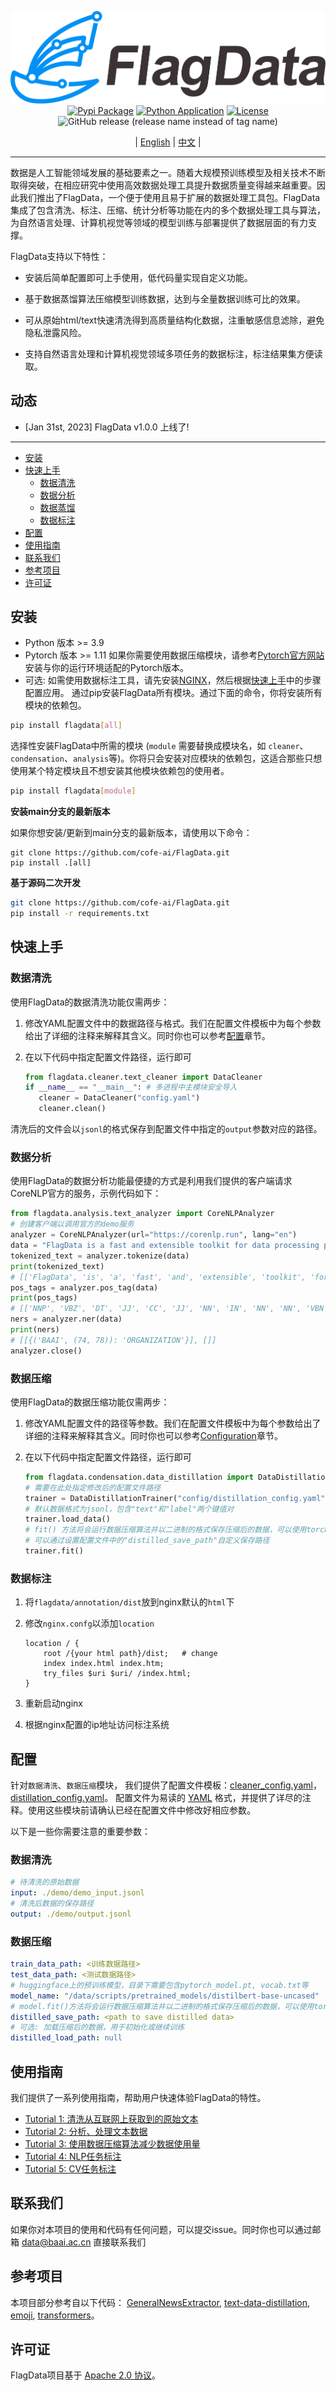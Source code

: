 <div id=top align="center">

![FlagData](flagdata_logo.png)
[![Pypi Package](https://img.shields.io/pypi/v/flagdata?label=pypi%20package)](https://pypi.org/project/flagdata/)
[![Python Application](https://github.com/FlagOpen/FlagData/actions/workflows/python-app.yml/badge.svg)](https://github.com/FlagOpen/FlagData/actions/workflows/python-app.yml)
[![License](https://img.shields.io/github/license/FlagOpen/FlagData.svg?color=blue)](https://github.com/FlagOpen/FlagData/blob/main/LICENSE)
![GitHub release (release name instead of tag name)](https://img.shields.io/github/v/release/FlagOpen/FlagData?include_prereleases&style=social)

   | [English](README.md) | [中文](README_zh.md) |

</div>

-----------------------------------------------------------------------
数据是人工智能领域发展的基础要素之一。随着大规模预训练模型及相关技术不断取得突破，在相应研究中使用高效数据处理工具提升数据质量变得越来越重要。因此我们推出了FlagData，一个便于使用且易于扩展的数据处理工具包。FlagData集成了包含清洗、标注、压缩、统计分析等功能在内的多个数据处理工具与算法，为自然语言处理、计算机视觉等领域的模型训练与部署提供了数据层面的有力支撑。

FlagData支持以下特性：

* 安装后简单配置即可上手使用，低代码量实现自定义功能。

* 基于数据蒸馏算法压缩模型训练数据，达到与全量数据训练可比的效果。

* 可从原始html/text快速清洗得到高质量结构化数据，注重敏感信息滤除，避免隐私泄露风险。

* 支持自然语言处理和计算机视觉领域多项任务的数据标注，标注结果集方便读取。


## 动态
- [Jan 31st, 2023] FlagData v1.0.0 上线了!

--------------------------------------------------------------------------------

- [安装](#安装)
- [快速上手](#快速上手)
    - [数据清洗](#数据清洗)
    - [数据分析](#数据分析)
    - [数据蒸馏](#数据压缩)
    - [数据标注](#数据标注)
- [配置](#配置)
- [使用指南](#使用指南)
- [联系我们](#联系我们)
- [参考项目](#参考项目)
- [许可证](#许可证)

## 安装
- Python 版本 >= 3.9
- Pytorch 版本 >= 1.11 如果你需要使用数据压缩模块，请参考[Pytorch官方网站](https://pytorch.org/get-started/locally/)安装与你的运行环境适配的Pytorch版本。
- 可选: 如需使用数据标注工具，请先安装[NGINX](https://www.nginx.com/resources/wiki/start/topics/tutorials/install/)，然后根据[快速上手](#快速上手)中的步骤配置应用。
通过pip安装FlagData所有模块。通过下面的命令，你将安装所有模块的依赖包。
```bash
pip install flagdata[all]
```

选择性安装FlagData中所需的模块 (`module` 需要替换成模块名，如 `cleaner`、`condensation`、`analysis`等)。你将只会安装对应模块的依赖包，这适合那些只想使用某个特定模块且不想安装其他模块依赖包的使用者。
```bash
pip install flagdata[module]
```

**安装main分支的最新版本**

如果你想安装/更新到main分支的最新版本，请使用以下命令：
```
git clone https://github.com/cofe-ai/FlagData.git
pip install .[all]
```

**基于源码二次开发**
```bash
git clone https://github.com/cofe-ai/FlagData.git
pip install -r requirements.txt
```

## 快速上手

### 数据清洗
使用FlagData的数据清洗功能仅需两步：

1. 修改YAML配置文件中的数据路径与格式。我们在配置文件模板中为每个参数给出了详细的注释来解释其含义。同时你也可以参考[配置](#配置)章节。

2. 在以下代码中指定配置文件路径，运行即可
   ```python
   from flagdata.cleaner.text_cleaner import DataCleaner
   if __name__ == "__main__": # 多进程中主模块安全导入
      cleaner = DataCleaner("config.yaml")
      cleaner.clean()
   ```

清洗后的文件会以`jsonl`的格式保存到配置文件中指定的`output`参数对应的路径。

### 数据分析
使用FlagData的数据分析功能最便捷的方式是利用我们提供的客户端请求CoreNLP官方的服务，示例代码如下：

```python
from flagdata.analysis.text_analyzer import CoreNLPAnalyzer
# 创建客户端以调用官方的demo服务
analyzer = CoreNLPAnalyzer(url="https://corenlp.run", lang="en")
data = "FlagData is a fast and extensible toolkit for data processing provided by BAAI. Enjoy yourself! "
tokenized_text = analyzer.tokenize(data)
print(tokenized_text)
# [['FlagData', 'is', 'a', 'fast', 'and', 'extensible', 'toolkit', 'for', 'data', 'processing', 'provided', 'by', 'BAAI', '.'], ['Enjoy', 'yourself', '!']]
pos_tags = analyzer.pos_tag(data)
print(pos_tags)
# [['NNP', 'VBZ', 'DT', 'JJ', 'CC', 'JJ', 'NN', 'IN', 'NN', 'NN', 'VBN', 'IN', 'NN', '.'], ['VB', 'PRP', '.']]
ners = analyzer.ner(data)
print(ners)
# [[{('BAAI', (74, 78)): 'ORGANIZATION'}], []]
analyzer.close()
```

### 数据压缩
使用FlagData的数据压缩功能仅需两步：

1. 修改YAML配置文件的路径等参数。我们在配置文件模板中为每个参数给出了详细的注释来解释其含义。同时你也可以参考[Configuration](#configuration)章节。

2. 在以下代码中指定配置文件路径，运行即可
   
   ```python
   from flagdata.condensation.data_distillation import DataDistillationTrainer
   # 需要在此处指定修改后的配置文件路径
   trainer = DataDistillationTrainer("config/distillation_config.yaml") 
   # 默认数据格式为jsonl，包含"text"和"label"两个键值对
   trainer.load_data()
   # fit() 方法将会运行数据压缩算法并以二进制的格式保存压缩后的数据，可以使用torch.load()读取
   # 可以通过设置配置文件中的"distilled_save_path"自定义保存路径
   trainer.fit()
   ```

### 数据标注

1. 将`flagdata/annotation/dist`放到nginx默认的`html`下

2. 修改`nginx.confg`以添加`location`
   ```
   location / {
       root /{your html path}/dist;   # change
       index index.html index.htm;
       try_files $uri $uri/ /index.html;
   }
   ```

3. 重新启动nginx

4. 根据nginx配置的ip地址访问标注系统

## 配置
针对`数据清洗`、`数据压缩`模块， 我们提供了配置文件模板：[cleaner_config.yaml](https://dorc.baai.ac.cn/resources/projects/FlagData/cleaner_config.yaml)， [distillation_config.yaml](https://dorc.baai.ac.cn/resources/projects/FlagData/distillation_config.yaml)。 配置文件为易读的 [YAML](https://yaml.org) 格式，并提供了详尽的注释。使用这些模块前请确认已经在配置文件中修改好相应参数。

以下是一些你需要注意的重要参数：

### 数据清洗

   ```yaml
   # 待清洗的原始数据
   input: ./demo/demo_input.jsonl
   # 清洗后数据的保存路径
   output: ./demo/output.jsonl
   ```

### 数据压缩

   ```yaml
   train_data_path: <训练数据路径>
   test_data_path: <测试数据路径>
   # huggingface上的预训练模型，目录下需要包含pytorch_model.pt, vocab.txt等
   model_name: "/data/scripts/pretrained_models/distilbert-base-uncased"
   # model.fit()方法将会运行数据压缩算法并以二进制的格式保存压缩后的数据，可以使用torch.load()读取
   distilled_save_path: <path to save distilled data>
   # 可选: 加载压缩后的数据，用于初始化或继续训练
   distilled_load_path: null
   ```

## 使用指南

我们提供了一系列使用指南，帮助用户快速体验FlagData的特性。
* [Tutorial 1: 清洗从互联网上获取到的原始文本](/docs/tutorial_01_cleaner.md)
* [Tutorial 2: 分析、处理文本数据](/docs/tutorial_02_analysis.md)
* [Tutorial 3: 使用数据压缩算法减少数据使用量](/docs/tutorial_03_condensation.md)
* [Tutorial 4: NLP任务标注](/docs/tutorial_04_text_annotation.md)
* [Tutorial 5: CV任务标注](/docs/tutorial_05_image_annotation.md)

## 联系我们
如果你对本项目的使用和代码有任何问题，可以提交issue。同时你也可以通过邮箱 data@baai.ac.cn 直接联系我们

## 参考项目
本项目部分参考自以下代码：
[GeneralNewsExtractor](https://github.com/GeneralNewsExtractor/GeneralNewsExtractor), 
[text-data-distillation](https://github.com/arumaekawa/text-dataset-distillation), 
[emoji](https://github.com/carpedm20/emoji),
[transformers](https://github.com/huggingface/transformers)。

## 许可证
FlagData项目基于 [Apache 2.0 协议](LICENSE)。
